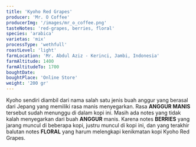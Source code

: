 ```yaml
---
title: 'Kyoho Red Grapes'
producer: 'Mr. O Coffee'
producerImg: '/images/mr_o_coffee.png'
tasteNotes: 'red-grapes, berries, floral'
species: 'arabica'
varietas: 'mix'
processType: 'wethfull'
roastLevel: 'light'
farmLocation: 'Mr. Abdul Aziz - Kerinci, Jambi, Indonesia'
farmAltitude: 1400
farmAltitudeTo: 1700
boughtDate: 
boughtPlace: 'Online Store'
weight: '200 gr' 
---
```


Kyoho sendiri diambil dari nama salah satu jenis buah anggur yang berasal dari Jepang yang memiliki rasa manis menyegarkan. Rasa **ANGGUR MANIS** tersebut sudah menunggu di dalam kopi ini. Masih ada notes yang tidak kalah menyegarkan dari buah **ANGGUR** manis. Karena notes **BERRIES** yang jarang muncul di beberapa kopi, justru muncul di kopi ini, dan yang terakhir balutan notes **FLORAL** yang harum melengkapi kenikmatan kopi Kyoho Red Grapes.
